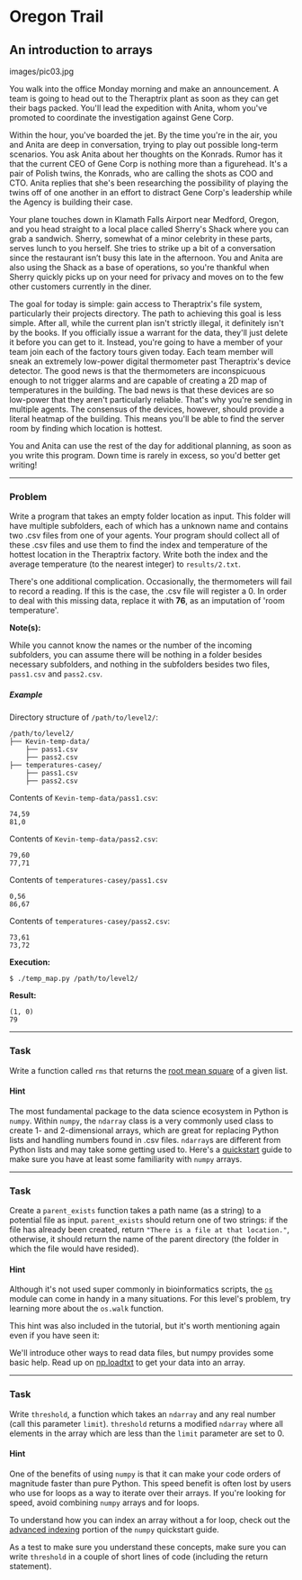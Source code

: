 Oregon Trail
=====

An introduction to arrays
--------

images/pic03.jpg

You walk into the office Monday morning and make an announcement. A team is going to head out to the Theraptrix plant as soon as they can get their bags packed. You'll lead the expedition with Anita, whom you've promoted to coordinate the investigation against Gene Corp.

Within the hour, you've boarded the jet. By the time you're in the air, you and Anita are deep in conversation, trying to play out possible long-term scenarios. You ask Anita about her thoughts on the Konrads. Rumor has it that the current CEO of Gene Corp is nothing more than a figurehead. It's a pair of Polish twins, the Konrads, who are calling the shots as COO and CTO. Anita replies that she's been researching the possibility of playing the twins off of one another in an effort to distract Gene Corp's leadership while the Agency is building their case.  

Your plane touches down in Klamath Falls Airport near Medford, Oregon, and you head straight to a local place called Sherry's Shack where you can grab a sandwich. Sherry, somewhat of a minor celebrity in these parts, serves lunch to you herself. She tries to strike up a bit of a conversation since the restaurant isn’t busy this late in the afternoon. You and Anita are also using the Shack as a base of operations, so you're thankful when Sherry quickly picks up on your need for privacy and moves on to the few other customers currently in the diner.

The goal for today is simple: gain access to Theraptrix's file system, particularly their projects directory. The path to achieving this goal is less simple. After all, while the current plan isn't strictly illegal, it definitely isn't by the books. If you officially issue a warrant for the data, they'll just delete it before you can get to it. Instead, you're going to have a member of your team join each of the factory tours given today. Each team member will sneak an extremely low-power digital thermometer past Theraptrix's device detector. The good news is that the thermometers are inconspicuous enough to not trigger alarms and are capable of creating a 2D map of temperatures in the building. The bad news is that these devices are so low-power that they aren't particularly reliable. That's why you're sending in multiple agents. The consensus of the devices, however, should provide a literal heatmap of the building. This means you'll be able to find the server room by finding which location is hottest.

You and Anita can use the rest of the day for additional planning, as soon as you write this program. Down time is rarely in excess, so you'd better get writing!

---

### Problem

Write a program that takes an empty folder location as input. This folder will have multiple subfolders, each of which has a unknown name and contains two .csv files from one of your agents. Your program should collect all of these .csv files and use them to find the index and temperature of the hottest location in the Theraptrix factory. Write both the index and the average temperature (to the nearest integer) to `results/2.txt`.

There's one additional complication. Occasionally, the thermometers will fail to record a reading. If this is the case, the .csv file will register a 0. In order to deal with this missing data, replace it with **76**, as an imputation of 'room temperature'.


**Note(s):**

While you cannot know the names or the number of the incoming subfolders, you can assume there will be nothing in a folder besides necessary subfolders, and nothing in the subfolders besides two files, `pass1.csv` and `pass2.csv`.

##### Example


Directory structure of `/path/to/level2/`:

    /path/to/level2/
    ├── Kevin-temp-data/
        ├── pass1.csv
        ├── pass2.csv
    ├── temperatures-casey/
        ├── pass1.csv
        ├── pass2.csv

Contents of `Kevin-temp-data/pass1.csv`:

    74,59
    81,0

Contents of `Kevin-temp-data/pass2.csv`:

    79,60  
    77,71

Contents of `temperatures-casey/pass1.csv`

    0,56  
    86,67

Contents of `temperatures-casey/pass2.csv`:

    73,61
    73,72

**Execution:**

`$ ./temp_map.py /path/to/level2/`

**Result:**

    (1, 0)
    79

---

### Task

Write a function called `rms` that returns the [root mean square](https://en.wikipedia.org/wiki/Root_mean_square) of a given list.

#### Hint

The most fundamental package to the data science ecosystem in Python is `numpy`. Within `numpy`, the `ndarray` class is a very commonly used class to create 1- and 2-dimensional arrays, which are great for replacing Python lists and handling numbers found in .csv files. `ndarray`s are different from Python lists and may take some getting used to. Here's a [quickstart](https://docs.scipy.org/doc/numpy/user/quickstart.html) guide to make sure you have at least some familiarity with `numpy` arrays.

---

### Task

Create a `parent_exists` function takes a path name (as a string) to a potential file as input. `parent_exists` should return one of two strings: if the file has already been created, return `"There is a file at that location."`, otherwise, it should return the name of the parent directory (the folder in which the file would have resided).

#### Hint

Although it's not used super commonly in bioinformatics scripts, the [`os`](https://docs.python.org/3/library/os.html) module can come in handy in a many situations. For this level's problem, try learning more about the `os.walk` function.

This hint was also included in the tutorial, but it's worth mentioning again even if you have seen it:

We'll introduce other ways to read data files, but numpy provides some basic help. Read up on  [np.loadtxt](https://docs.scipy.org/doc/numpy/reference/generated/numpy.loadtxt.html) to get your data into an array.

---

### Task

Write `threshold`, a function which takes an `ndarray` and any real number (call this parameter `limit`). `threshold` returns a modified `ndarray` where all elements in the array which are less than the `limit` parameter are set to 0.

#### Hint

One of the benefits of using `numpy` is that it can make your code orders of magnitude faster than pure Python. This speed benefit is often lost by users who use for loops as a way to iterate over their arrays. If you're looking for speed, avoid combining `numpy` arrays and for loops.

To understand how you can index an array without a for loop, check out the [advanced indexing](https://docs.scipy.org/doc/numpy/user/quickstart.html#fancy-indexing-and-index-tricks) portion of the `numpy` quickstart guide.

As a test to make sure you understand these concepts, make sure you can write `threshold` in a couple of short lines of code (including the return statement).
